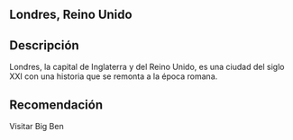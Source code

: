 ## Londres, Reino Unido

## Descripción

Londres, la capital de Inglaterra y del Reino Unido, es una ciudad del siglo XXI con una historia que se remonta a la época romana.

## Recomendación

Visitar Big Ben
